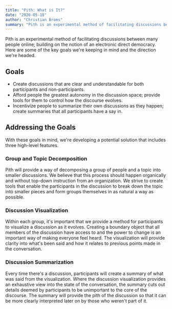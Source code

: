 ```yaml
---
title: "Pith: What is It?"
date: "2020-05-18"
author: "Christian Broms" 
summary: "Pith is an experimental method of facilitating discussions between many people online; building on the notion of an electronic direct democracy. Here are some..."
---
```


Pith is an experimental method of facilitating discussions between many people online; building on the notion of an electronic direct democracy. Here are some of the key goals we're keeping in mind and the direction we're headed. 

## Goals 

- Create discussions that are clear and understandable for both participants and non-participants. 
- Afford people the greatest autonomy in the discussion space; provide tools for them to control how the discourse evolves.
- Incentivize people to summarize their own discussions as they happen; create summaries that all participants have a say in. 

## Addressing the Goals  

With these goals in mind, we're developing a potential solution that includes three high-level features. 

### Group and Topic Decomposition 

Pith will provide a way of decomposing a group of people and a topic into smaller discussions. We believe that this process should happen organically and without top-down instruction from an organization. We strive to create tools that enable the participants in the discussion to break down the topic into smaller pieces and form groups themselves in as natural a way as  possible. 

### Discussion Visualization

Within each group, it's important that we provide a method for participants to visualize a discussion as it evolves. Creating a boundary object that all members of the discussion have access to and the power to change is an important way of making everyone feel heard. The visualization will provide clarity into what's been said and how it relates to previous points made in the conversation. 

### Discussion Summarization 

Every time there's a discussion, participants will create a summary of what was said from the visualization. Where the discussion visualization provides an exhaustive view into the state of the conversation, the summary cuts out details deemed by participants to be unimportant to the core of the discourse. The summary will provide the pith of the discussion so that it can be more clearly interpreted later on by those who weren't part of it. 

